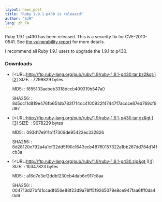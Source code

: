 ```yaml
---
layout: news_post
title: "Ruby 1.9.1-p430 is released"
author: "SJH"
lang: zh_TW
---
```


Ruby 1.9.1-p430 has been released. This is a security fix for
CVE-2010-0541. See [the vulnerability report][1] for more details.

I recommend all Ruby 1.9.1 users to upgrade the 1.9.1 to p430.

### Downloads

* [&lt;URL:http://ftp.ruby-lang.org/pub/ruby/1.9/ruby-1.9.1-p430.tar.bz2&gt;][2]
  SIZE:
  : 7299829 bytes

  MD5:
  : f855103aebeb3318dccb409319b547a0

  SHA256:
  : 8d5cc11d819e476fb651db783f714cc4100922f47447f7acdce87ed769cf9d97

* [&lt;URL:http://ftp.ruby-lang.org/pub/ruby/1.9/ruby-1.9.1-p430.tar.gz&gt;][3]
  SIZE:
  : 9078229 bytes

  MD5:
  : 093d17e911b1f7306de95422ec332826

  SHA256:
  : 6d28120e792a4a1cf32dd5f90c1643ecb48760157322a1bb267dd784d14fcb3a

* [&lt;URL:http://ftp.ruby-lang.org/pub/ruby/1.9/ruby-1.9.1-p430.zip&gt;][4]
  SIZE:
  : 10347823 bytes

  MD5:
  : a16d7e3ef2ddbf230cb4dab6c917c8aa

  SHA256:
  : 004713d27bfd1ccadf656e88f23d9a78ff5f9265079e8ce947faa6fff0da40d6



[1]: http://www.ruby-lang.org/en/news/2010/08/16/xss-in-webrick-cve-2010-0541/ 
[2]: http://ftp.ruby-lang.org/pub/ruby/1.9/ruby-1.9.1-p430.tar.bz2 
[3]: http://ftp.ruby-lang.org/pub/ruby/1.9/ruby-1.9.1-p430.tar.gz 
[4]: http://ftp.ruby-lang.org/pub/ruby/1.9/ruby-1.9.1-p430.zip 
